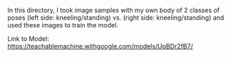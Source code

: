 In this directory, I took image samples with my own body of 2 classes of poses (left side: kneeling/standing) vs. (right side: kneeling/standing) and used these images to train the model. 

Link to Model: https://teachablemachine.withgoogle.com/models/UpBDr2fB7/